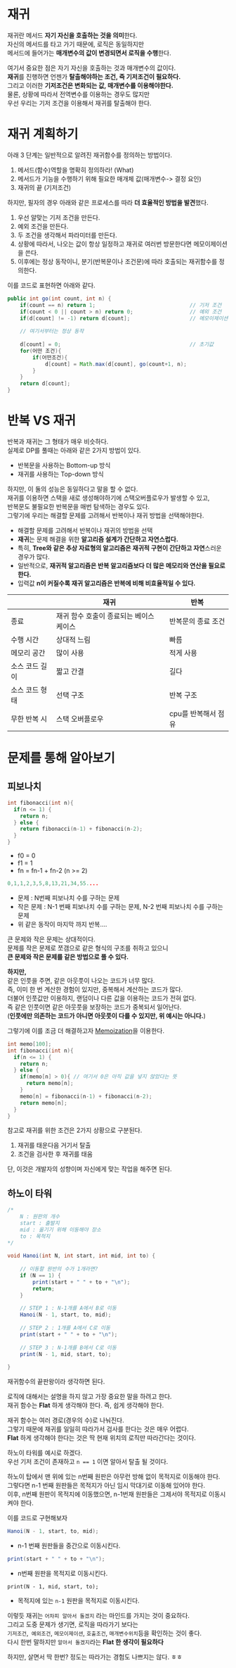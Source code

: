 # 재귀    
재귀란 메서드 **자기 자신을 호출하는 것을 의미**한다.            
자신의 메서드를 타고 가기 때문에, 로직은 동일하지만               
메서드에 들어가는 **매개변수의 값이 변경되면서 로직을 수행**한다.     
              
여기서 중요한 점은 자기 자신을 호출하는 것과 매개변수의 값이다.                
**재귀**를 진행하면 언젠가 **탈출해야하는 조건, 즉 기저조건이 필요하다.**              
그리고 이러한 **기저조건은 변화되는 값, 매개변수를 이용해야한다.**          
물론, 상황에 따라서 전역변수를 이용하는 경우도 많지만        
우선 우리는 기저 조건을 이용해서 재귀를 탈출해야 한다.   
 
# 재귀 계획하기     
아래 3 단계는 일반적으로 알려진 재귀함수를 정의하는 방법이다.   
   
1. 메서드(함수)역할을 명확히 정의하라! (What)       
2. 메서드가 기능을 수행하기 위해 필요한 매개체 값(매개변수-> 결정 요인)   
3. 재귀의 끝 (기저조건)   
     
하지만, 필자의 경우 아래와 같은 프로세스를 따라 **더 효율적인 방법을 발견**했다.       
      
1. 우선 알맞는 기저 조건을 만든다.  
2. 예외 조건을 만든다.     
3. 두 조건을 생각해서 파라미터를 만든다.  
4. 상황에 따라서, 나오는 값이 항상 일정하고 재귀로 여러번 방문한다면 메모이제이션을 쓴다.  
5. 이후에는 정상 동작이니, 분기(반복문이나 조건문)에 따라 호출되는 재귀함수를 정의한다.         
      
이를 코드로 표현하면 아래와 같다.             
```java
public int go(int count, int n) {
    if(count == n) return 1;                              // 기저 조건
    if(count < 0 || count > n) return 0;                  // 예외 조건 
    if(d[count] != -1) return d[count];                   // 메모이제이션 
   
    // 여기서부터는 정상 동작 
   
    d[count] = 0;                                         // 초기값   
    for(어떤 조건){
        if(어떤조건){
            d[count] = Math.max(d[count], go(count+1, n);          
        }
    }
    return d[count];
}
```

# 반복 VS 재귀   
반복과 재귀는 그 형태가 매우 비슷하다.   
실제로 DP를 풀때는 아래와 같은 2가지 방법이 있다.       
  
* 반복문을 사용하는 Bottom-up 방식     
* 재귀를 사용하는 Top-down 방식   
     
하지만, 이 둘의 성능은 동일하다고 말을 할 수 없다.    
재귀를 이용하면 스택을 새로 생성해야하기에 스택오버플로우가 발생할 수 있고,     
반복문도 불필요한 반복문을 매번 탐색하는 경우도 있다.         
그렇기에 우리는 해결할 문제를 고려해서 반복이나 재귀 방법을 선택해야한다.        
            
* 해결할 문제를 고려해서 반복이나 재귀의 방법을 선택             
* **재귀**는 문제 해결을 위한 **알고리즘 설계가 간단하고 자연스럽다.**             
* 특히, **Tree와 같은 추상 자료형의 알고리즘은 재귀적 구현이 간단하고 자연**스러운 경우가 많다.           
* 일반적으로, **재귀적 알고리즘은 반복 알고리즘보다 더 많은 메모리와 연산을 필요로 한다.**      
* 입력값 **n이 커질수록 재귀 알고리즘은 반복에 비해 비효율적일 수 있다.**       
      
||재귀|반복|
|-|---|----|
|종료|재귀 함수 호출이 종료되는 베이스 케이스|반복문의 종료 조건|
|수행 시간|상대적 느림|빠름|
|메모리 공간|많이 사용|적게 사용|
|소스 코드 길이|짧고 간결|길다|
|소스 코드 형태|선택 구조|반복 구조|
|무한 반복 시|스택 오버플로우|cpu를 반복해서 점유|


# 문제를 통해 알아보기   
## 피보나치

```c++
int fibonacci(int n){
  if(n <= 1) {
    return n;
  } else {
    return fibonacci(n-1) + fibonacci(n-2);
  }
}
```

* f0 = 0   
* f1 = 1   
* fn = fn-1 + fn-2 (n >= 2)  

```c++
0,1,1,2,3,5,8,13,21,34,55....
```

* 문제 : N번째 피보나치 수를 구하는 문제  
* 작은 문제 : N-1 번째 피보나치 수를 구하는 문제, N-2 번째 피보나치 수를 구하는 문제 
* 위 같은 동작이 마지막 까지 반복....

큰 문제와 작은 문제는 상대적이다.      
문제를 작은 문제로 쪼갬으로 같은 형식의 구조를 취하고 있으니     
**큰 문제와 작은 문제를 같은 방법으로 풀 수 있다.**    
   
**하지만,**     
같은 인풋을 주면, 같은 아웃풋이 나오는 코드가 너무 많다.     
즉, 이미 한 번 계산한 경험이 있지만, 중복해서 계산하는 코드가 많다.    
더불어 인풋값만 이용하지, 랜덤이나 다른 값을 이용하는 코드가 전혀 없다.   
즉 같은 인풋이면 같은 아웃풋을 보장하는 코드가 중복되서 일어난다.  
(**인풋에만 의존하는 코드가 아니면 아웃풋이 다를 수 있지만, 위 예시는 아니다.**)        

그렇기에 이를 조금 더 해결하고자 [Memoization](#memoization)을 이용한다.   

```c++
int memo[100];
int fibonacci(int n){
  if(n <= 1) {
    return n;
  } else {
    if(memo[n] > 0){ // 여기서 0은 아직 값을 넣지 않았다는 뜻
      return memo[n];
    }
    memo[n] = fibonacci(n-1) + fibonacci(n-2); 
    return memo[n];
  }
}
```

참고로 재귀를 위한 조건은 2가지 상황으로 구분된다.  
  
1. 재귀를 태운다음 거기서 탈출
2. 조건을 검사한 후 재귀를 태움
  
단, 이것은 개발자의 성향이며 자신에게 맞는 작업을 해주면 된다.     


## 하노이 타워  

```java
/*
	N : 원판의 개수
	start : 출발지
	mid : 옮기기 위해 이동해야 장소
	to : 목적지
*/
 
void Hanoi(int N, int start, int mid, int to) {
 
	// 이동할 원반의 수가 1개라면?
	if (N == 1) {
		print(start + " " + to + "\n");
		return;
	} 
    
	// STEP 1 : N-1개를 A에서 B로 이동
	Hanoi(N - 1, start, to, mid);
    
	// STEP 2 : 1개를 A에서 C로 이동
	print(start + " " + to + "\n");
    
	// STEP 3 : N-1개를 B에서 C로 이동
	print(N - 1, mid, start, to);
	
}
```
재귀함수의 끝판왕이라 생각하면 된다.       
    
로직에 대해서는 설명을 하지 않고 가장 중요한 말을 하려고 한다.      
재귀 함수는 **Flat** 하게 생각해야 한다. 즉, 쉽게 생각해야 한다.     
           
재귀 함수는 여러 경로(경우의 수)로 나눠진다.                
그렇기 때문에 재귀를 일일히 따라가서 검사를 한다는 것은 매우 어렵다.                 
**Flat** 하게 생각해야 한다는 것은 딱 현재 위치의 로직만 따라간다는 것이다.       
   
하노이 타워를 예시로 하겠다.    
우선 기저 조건이 존재하고 `n == 1` 이면 알아서 탈출 될 것이다.   

  
하노이 탑에서 맨 위에 있는 n번째 원판은 아무런 방해 없이 목적지로 이동해야 한다.         
그렇다면 n-1 번째 원판들은 목적지가 아닌 임시 막대기로 이동해 있어야 한다.         
이후, n번째 원판이 목적지에 이동했으면, n-1번재 원판들은 그제서야 목적지로 이동시켜야 한다.     

이를 코드로 구현해보자    
```java
Hanoi(N - 1, start, to, mid);
```  
* n-1 번째 원판들을 중간으로 이동시킨다.  

```java
print(start + " " + to + "\n");
```
* n번째 원판을 목적지로 이동시킨다.  

```
print(N - 1, mid, start, to);
```   
* 목적지에 있는 `n-1` 원판을 목적지로 이동시킨다.   

이렇듯 재귀는 `어차피 알아서 돌겠지` 라는 마인드를 가지는 것이 중요하다.   
그리고 도중 문제가 생기면, 로직을 따라가기 보다는    
`기저조건`,` 예외조건`, `메모이제이션`, `호출조건`, `매개변수위치`등을 확인하는 것이 좋다.   
다시 한번 말하지만 `알아서 돌겠지`라는 **Flat 한 생각이 필요하다**   
      
하지만, 살면서 딱 한번? 정도는 따라가는 경험도 나쁘지는 않다. ㅎㅎ    










